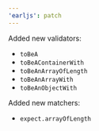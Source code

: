 ```yaml
---
'earljs': patch
---
```


Added new validators:

- `toBeA`
- `toBeAContainerWith`
- `toBeAnArrayOfLength`
- `toBeAnArrayWith`
- `toBeAnObjectWith`

Added new matchers:

- `expect.arrayOfLength`
